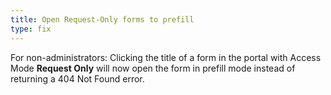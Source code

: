 ```yaml
---
title: Open Request-Only forms to prefill
type: fix
---
```


For non-administrators: Clicking the title of a form in the portal with Access Mode **Request Only** will now open the form in prefill mode instead of returning a 404 Not Found error.
